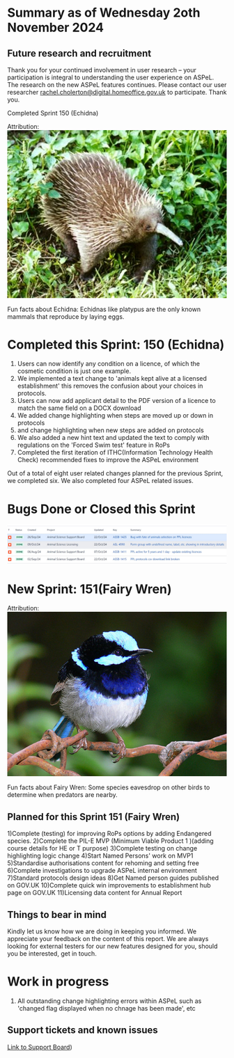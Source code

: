 # Summary as of Wednesday 2oth November 2024



## Future research and recruitment 

Thank you for your continued involvement in user research – your participation is integral to understanding the user experience on ASPeL. The research on the new ASPeL features continues. Please contact our user researcher rachel.cholerton@digital.homeoffice.gov.uk to participate. Thank you.  
 


Completed Sprint 150 (Echidna)



Attribution:
![User:Jaganath, CC BY-SA 3.0 <http://creativecommons.org/licenses/by-sa/3.0/>, via Wikimedia Commons](128pxLong-beakedEchidna.jpg)






Fun facts about Echidna:
Echidnas like platypus are the only known mammals that reproduce by laying eggs.



# Completed this Sprint: 150 (Echidna)
1) Users can now identify any condition on a licence, of which the cosmetic condition is just one example.
2) We implemented a text change to 'animals kept alive at a licensed establishment' this removes the confusion about your choices in protocols.
3) Users can now add applicant detail to the PDF version of a licence to match the same field on a DOCX download
4) We added change highlighting when steps are moved up or down in protocols
5) and change highlighting when new steps are added on protocols 
6) We also added a new hint text and updated the text to comply with regulations on the 'Forced Swim test' feature in RoPs
7) Completed the first iteration of ITHC(Information Technology Health Check) recommended fixes to improve the ASPeL environment


Out of a total of eight user related changes planned for the previous Sprint, we completed six. We also completed four ASPeL related issues.
   
   

# Bugs Done or Closed this Sprint

![Bugs Done or Closed 23102024](graphs/Bugs231024.jpg)









# New Sprint: 151(Fairy Wren)








Attribution:
![[User:Jaganath, CC BY-SA 3.0 <http://creativecommons.org/licenses/by-sa/3.0/>, via Wikimedia Commons](https://commons.wikimedia.org/wiki/Category:CC-BY-SA-3.0-migrated)](FairyWren.jpg)







Fun facts about Fairy Wren:
Some species eavesdrop on other birds to determine when predators are nearby.




## Planned for this Sprint 151 (Fairy Wren)

1)Complete (testing) for improving RoPs options by adding Endangered species.
2)Complete the PIL-E MVP (Minimum Viable Product 1 )(adding course details for HE or T purpose) 
3)Complete testing on change highlighting logic change 
4)Start Named Persons' work on MVP1 
5)Standardise authorisations content for rehoming and setting free
6)Complete investigations to upgrade ASPeL internal environment 
7)Standard protocols design ideas 
8)Get Named person guides published on GOV.UK 
10)Complete quick win improvements to establishment hub page on GOV.UK 
11)Licensing data content for Annual Report

   


   

## Things to bear in mind
Kindly let us know how we are doing in keeping you informed. We appreciate your feedback on the content of this report. We are always looking for external testers for our new features designed for you, should you be interested, get in touch.

# Work in progress
1) All outstanding change highlighting errors within ASPeL such as 'changed flag displayed when no chnage has been made', etc 
  

   
 
   
## Support tickets and known issues
[Link to Support Board](https://collaboration.homeoffice.gov.uk/jira/secure/RapidBoard.jspa?rapidView=1717))





  

   
 
   
